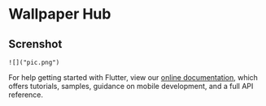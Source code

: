 # Wallpaper Hub


## Screnshot

    ![]("pic.png")
    


For help getting started with Flutter, view our
[online documentation](https://flutter.dev/docs), which offers tutorials,
samples, guidance on mobile development, and a full API reference.
 
